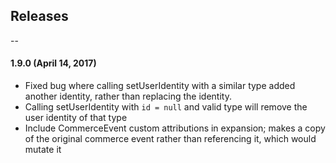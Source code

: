 ## Releases
--
#### 1.9.0 (April 14, 2017)
*  Fixed bug where calling setUserIdentity with a similar type added another identity, rather than replacing the identity.
*  Calling setUserIdentity with `id = null` and valid type will remove the user identity of that type
*  Include CommerceEvent custom attributions in expansion; makes a copy of the original commerce event rather than referencing it, which would mutate it
